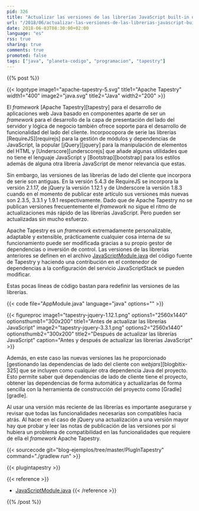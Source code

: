 ```yaml
---
pid: 326
title: "Actualizar las versiones de las librerías JavaScript built-in de Apache Tapestry"
url: "/2018/06/actualizar-las-versiones-de-las-librerias-javascript-built-in-de-apache-tapestry/"
date: 2018-06-03T08:30:00+02:00
language: "es"
rss: true
sharing: true
comments: true
promoted: false
tags: ["java", "planeta-codigo", "programacion", "tapestry"]
---
```


{{% post %}}

{{< logotype image1="apache-tapestry-5.svg" title1="Apache Tapestry" width1="400" image2="java.svg" title2="Java" width2="200" >}}

El _framework_ [Apache Tapestry][tapestry] para el desarrollo de aplicaciones web Java basado en componentes aparte de ser un _framework_ para el desarrollo de la capa de presentación del lado del servidor y lógica de negocio también ofrece soporte para el desarrollo de funcionalidad del lado del cliente. Incorpocopora de serie las librerías [RequireJS][requirejs] para la gestión de módulos y dependencias de JavaScript, la popular [jQuery][jquery] para la manipulación de elementos del HTML y [Underscore][underscorejs] que añade algunas utilidades que no tiene el lenguaje JavaScript y [Bootstrap][bootstrap] para los estilos además de alguna otra librería JavaScript de menor relevancia que estas.

Sin embargo, las versiones de las librerías de lado del cliente que incorpora de serie son antiguas. En la versión 5.4.3 de RequireJS se incorpora la versión 2.1.17, de jQuery la versión 1.12.1 y de Underscore la versión 1.8.3 cuando en el momento de publicar este artículo sus versiones más nuevas son 2.3.5, 3.3.1 y 1.9.1 respectivamente. Dado que de Apache Tapestry no se publican versiones frecuentemente el _framework_ no sigue el ritmo de actualizaciones más rápido de las librerías JavaScript. Pero pueden ser actualizadas sin mucho esfuerzo.

Apache Tapestry es un _framework_ extremadamente personalizable, adaptable y extensible, prácticamente cualquier cosa interna de su funcionamiento puede ser modificada gracias a su propio gestor de dependencias o inversión de control. Las versiones de las librerías anteriores se definen en el archivo [JavaScriptModule.java](https://git1-us-west.apache.org/repos/asf?p=tapestry-5.git;a=blob;f=tapestry-core/src/main/java/org/apache/tapestry5/modules/JavaScriptModule.java;h=68fcfc81546a49469cd153ea1e58026549718f61;hb=85cc611fbad4a3574664b33ce9adf614b4f0fe07) del código fuente de Tapestry y haciendo una contribución en el contenedor de dependencias a la configuración del servicio JavaScriptStack se pueden modificar.

Estas pocas líneas de código bastan para redefinir las versiones de las librerías.

{{< code file="AppModule.java" language="java" options="" >}}

{{< figureproc
    image1="tapestry-jquery-1.12.1.png" options1="2560x1440" optionsthumb1="300x200" title1="Antes de actualizar las librerías JavaScript"
    image2="tapestry-jquery-3.3.1.png" options2="2560x1440" optionsthumb2="300x200" title2="Después de actualizar las librerías JavaScript"
    caption="Antes y después de actualizar las librerías JavaScript" >}}

Además, en este caso las nuevas versiones las he proporcionado [gestionando las dependencias de lado del cliente con _webjars_][blogbitix-325] que se incluyen como cualquier otra dependencia Java del proyecto. Esto permite saber qué dependencias de lado de cliente tiene el proyecto, obtener las dependencias de forma automática y actualizarlas de forma sencilla con la herramienta de construcción del proyecto como [Gradle][gradle].

Al usar una versión más reciente de las librerías es importante asegurarse y revisar que todas las funcionalidades necesarias son compatibles hacia atrás. Al hacer en el caso de jQuery una actualización a una versión mayor hay que probar y leer las notas de publicación de las versiones por si hubiera un problema de compatibilidad en las funcionalidades que requiere de ella el _framework_ Apache Tapestry.

{{< sourcecode git="blog-ejemplos/tree/master/PlugInTapestry" command="./gradlew run" >}}

{{< plugintapestry >}}

{{< reference >}}
* [JavaScriptModule.java](https://git1-us-west.apache.org/repos/asf?p=tapestry-5.git;a=blob;f=tapestry-core/src/main/java/org/apache/tapestry5/modules/JavaScriptModule.java;h=68fcfc81546a49469cd153ea1e58026549718f61;hb=85cc611fbad4a3574664b33ce9adf614b4f0fe07)
{{< /reference >}}

{{% /post %}}
